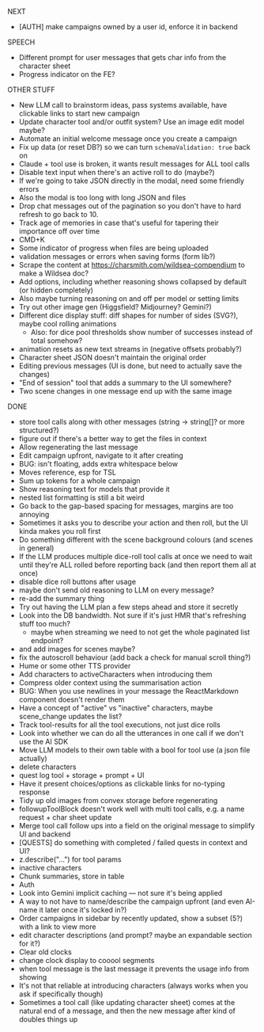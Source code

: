NEXT
- [AUTH] make campaigns owned by a user id, enforce it in backend

SPEECH
- Different prompt for user messages that gets char info from the character sheet
- Progress indicator on the FE?

OTHER STUFF

- New LLM call to brainstorm ideas, pass systems available, have clickable links to start new campaign
- Update character tool and/or outfit system? Use an image edit model maybe?
- Automate an initial welcome message once you create a campaign
- Fix up data (or reset DB?) so we can turn `schemaValidation: true` back on
- Claude + tool use is broken, it wants result messages for ALL tool calls
- Disable text input when there's an active roll to do (maybe?)
- If we're going to take JSON directly in the modal, need some friendly errors
- Also the modal is too long with long JSON and files
- Drop chat messages out of the pagination so you don't have to hard refresh to go back to 10.
- Track age of memories in case that's useful for tapering their importance off over time
- CMD+K
- Some indicator of progress when files are being uploaded
- validation messages or errors when saving forms (form lib?)
- Scrape the content at https://charsmith.com/wildsea-compendium to make a Wildsea doc?
- Add options, including whether reasoning shows collapsed by default (or hidden completely)
- Also maybe turning reasoning on and off per model or setting limits
- Try out other image gen (Higgsfield? Midjourney? Gemini?)
- Different dice display stuff: diff shapes for number of sides (SVG?), maybe cool rolling animations
  - Also: for dice pool thresholds show number of successes instead of total somehow?
- <Wiggly /> animation resets as new text streams in (negative offsets probably?)
- Character sheet JSON doesn't maintain the original order
- Editing previous messages (UI is done, but need to actually save the changes)
- "End of session" tool that adds a summary to the UI somewhere?
- Two scene changes in one message end up with the same image

DONE

- store tool calls along with other messages (string -> string[]? or more structured?)
- figure out if there's a better way to get the files in context
- Allow regenerating the last message
- Edit campaign upfront, navigate to it after creating
- BUG: <SidebarTrigger /> isn't floating, adds extra whitespace below
- Moves reference, esp for TSL
- Sum up tokens for a whole campaign
- Show reasoning text for models that provide it
- nested list formatting is still a bit weird
- Go back to the gap-based spacing for messages, margins are too annoying
- Sometimes it asks you to describe your action and then roll, but the UI kinda makes you roll first
- Do something different with the scene background colours (and scenes in general)
- If the LLM produces multiple dice-roll tool calls at once we need to wait until they're ALL rolled before reporting back (and then report them all at once)
- disable dice roll buttons after usage
- maybe don't send old reasoning to LLM on every message?
- re-add the summary thing
- Try out having the LLM plan a few steps ahead and store it secretly
- Look into the DB bandwidth. Not sure if it's just HMR that's refreshing stuff too much?
  - maybe when streaming we need to not get the whole paginated list endpoint?
- and add images for scenes maybe?
- fix the autoscroll behaviour (add back a check for manual scroll thing?)
- Hume or some other TTS provider
- Add characters to activeCharacters when introducing them
- Compress older context using the summarisation action
- BUG: When you use newlines in your message the ReactMarkdown component doesn't render them
- Have a concept of "active" vs "inactive" characters, maybe scene_change updates the list?
- Track tool-results for all the tool executions, not just dice rolls
- Look into whether we can do all the utterances in one call if we don't use the AI SDK
- Move LLM models to their own table with a bool for tool use (a json file actually)
- delete characters
- quest log tool + storage + prompt + UI
- Have it present choices/options as clickable links for no-typing response
- Tidy up old images from convex storage before regenerating
- followupToolBlock doesn't work well with multi tool calls, e.g. a name request + char sheet update
- Merge tool call follow ups into a field on the original message to simplify UI and backend
- [QUESTS] do something with completed / failed quests in context and UI?
- z.describe("...") for tool params
- inactive characters
- Chunk summaries, store in table
- Auth
- Look into Gemini implicit caching — not sure it's being applied
- A way to not have to name/describe the campaign upfront (and even AI-name it later once it's locked in?)
- Order campaigns in sidebar by recently updated, show a subset (5?) with a link to view more
- edit character descriptions (and prompt? maybe an expandable section for it?)
- Clear old clocks
- change clock display to cooool segments
- when tool message is the last message it prevents the usage info from showing
- It's not that reliable at introducing characters (always works when you ask if specifically though)
- Sometimes a tool call (like updating character sheet) comes at the natural end of a message, and then the new message after kind of doubles things up
